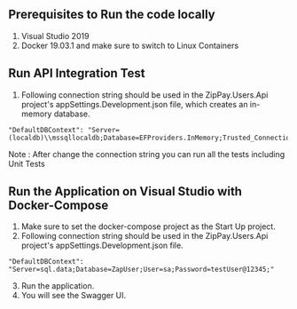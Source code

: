 
## Prerequisites to Run the code locally
1. Visual Studio 2019
2. Docker 19.03.1 and make sure to switch to Linux Containers


## Run API Integration Test

1. Following connection string should be used in the ZipPay.Users.Api project's appSettings.Development.json file,
  which creates an in-memory database.

```
"DefaultDBContext": "Server=(localdb)\\mssqllocaldb;Database=EFProviders.InMemory;Trusted_Connection=True;ConnectRetryCount=0"
```

Note : After change the connection string you can run all the tests including Unit Tests

## Run the Application on Visual Studio with Docker-Compose

1. Make sure to set the docker-compose project as the Start Up project.
2. Following connection string should be used in the ZipPay.Users.Api project's appSettings.Development.json file.

```
"DefaultDBContext": "Server=sql.data;Database=ZapUser;User=sa;Password=testUser@12345;"
```
3. Run the application.
4. You will see the Swagger UI.

